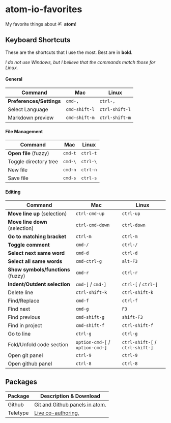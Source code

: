 # atom-io-favorites
My favorite things about <img src="https://seeklogo.com/images/A/atom-logo-19BD90FF87-seeklogo.com.png" alt="atom logo" width="16px"></img> **atom**!

## Keyboard Shortcuts
These are the shortcuts that I use the most. Best are in **bold**.

*I do not use Windows, but I believe that the commands match those for Linux.*

#### General
| Command | Mac | Linux |
|---|---|---|
| **Preferences/Settings** | `cmd-,` | `ctrl-,` |
| Select Language | `cmd-shift-l` | `ctrl-shift-l` |
| Markdown preview | `cmd-shift-m` | `ctrl-shift-m` |

#### File Management
| Command | Mac | Linux |
|---|---|---|
| **Open file** (fuzzy) | `cmd-t` | `ctrl-t` |
| Toggle directory tree | `cmd-\` | `ctrl-\` |
| New file | `cmd-n` | `ctrl-n` |
| Save file | `cmd-s` | `ctrl-s` |

#### Editing
| Command | Mac | Linux |
|---|---|---|
| **Move line up** (selection) | `ctrl-cmd-up` | `ctrl-up` |
| **Move line down** (selection) | `ctrl-cmd-down` | `ctrl-down` |
| **Go to matching bracket** | `ctrl-m` | `ctrl-m` |
| **Toggle comment** | `cmd-/` | `ctrl-/` |
| **Select next same word** | `cmd-d` | `ctrl-d` |
| **Select all same words** | `cmd-ctrl-g` | `alt-F3` |
| **Show symbols/functions** (fuzzy) | `cmd-r` | `ctrl-r` |
| **Indent/Outdent selection** | `cmd-[` / `cmd-]` | `ctrl-[` / `ctrl-]` |
| Delete line | `ctrl-shift-k` | `ctrl-shift-k` |
| Find/Replace | `cmd-f` | `ctrl-f` |
| Find next | `cmd-g` | `F3` |
| Find previous | `cmd-shift-g` | `shift-F3` |
| Find in project | `cmd-shift-f` | `ctrl-shift-f` |
| Go to line | `ctrl-g` | `ctrl-g` |
| Fold/Unfold code section | `option-cmd-[` / `option-cmd-]` | `ctrl-shift-[` / `ctrl-shift-]` |
| Open git panel | `ctrl-9` | `ctrl-9` |
| Open github panel | `ctrl-8` | `ctrl-8` |

## Packages
| Package | Description & Download |
|---|---|
| Github | [Git and Github panels in atom.](https://github.atom.io/) |
| Teletype | [Live co-authoring.](https://atom.io/packages/teletype)

